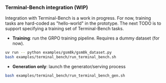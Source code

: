 ### Terminal-Bench integration (WIP)

Integration with Terminal-Bench is a work in progress. For now, training tasks are hard-coded as "hello-world" in the prototype. The next TODO is to support specifying a training set of Terminal-Bench tasks.

- **Training**: run the GRPO training pipeline. Requires a dummy dataset (for now).
```bash
uv run -- python examples/gsm8k/gsm8k_dataset.py
bash examples/terminal_bench/run_terminal_bench.sh
```

- **Generation only**: launch the generator/serving process
```bash
bash examples/terminal_bench/run_terminal_bench_gen.sh
```